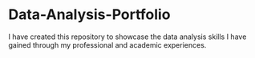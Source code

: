 # Data-Analysis-Portfolio
I have created this repository to showcase the data analysis skills I have gained through my professional and academic experiences. 
